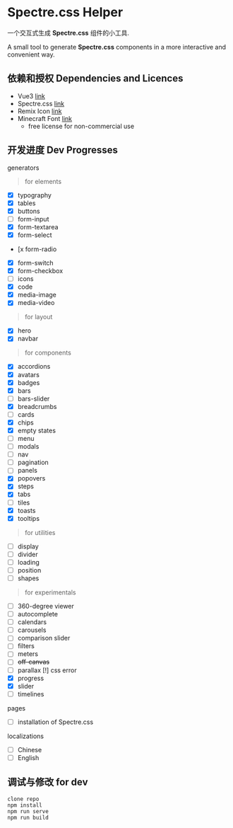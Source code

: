 # Spectre.css Helper

一个交互式生成 **Spectre.css** 组件的小工具.

A small tool to generate **Spectre.css** components
in a more interactive and convenient way.

## 依赖和授权 Dependencies and Licences

* Vue3 [link](https://v3.vuejs.org/)
* Spectre.css [link](https://picturepan2.github.io/spectre/index.html)
* Remix Icon [link](https://remixicon.com/)
* Minecraft Font [link](https://www.fontspace.com/minecraft-font-f28180)
  * free license for non-commercial use

## 开发进度 Dev Progresses

generators

> for elements
- [x] typography
- [x] tables 
- [x] buttons
- [ ] form-input
- [x] form-textarea
- [x] form-select
- [x form-radio
- [x] form-switch
- [x] form-checkbox
- [ ] icons
- [x] code
- [x] media-image
- [x] media-video
> for layout
- [x] hero
- [x] navbar
> for components
- [x] accordions
- [x] avatars
- [x] badges
- [x] bars
- [ ] bars-slider
- [x] breadcrumbs
- [ ] cards
- [x] chips
- [x] empty states
- [ ] menu
- [ ] modals
- [ ] nav
- [ ] pagination
- [ ] panels
- [x] popovers
- [x] steps
- [x] tabs
- [ ] tiles
- [x] toasts
- [x] tooltips
> for utilities
- [ ] display
- [ ] divider
- [ ] loading
- [ ] position
- [ ] shapes
> for experimentals
- [ ] 360-degree viewer
- [ ] autocomplete
- [ ] calendars
- [ ] carousels
- [ ] comparison slider
- [ ] filters
- [ ] meters
- [ ] <del>off-canvas</del>
- [ ] parallax [!] css error
- [x] progress
- [x] slider
- [ ] timelines

pages

- [ ] installation of Spectre.css

localizations

- [ ] Chinese
- [ ] English

## 调试与修改 for dev

```
clone repo
npm install
npm run serve
npm run build
```
